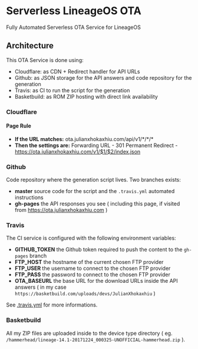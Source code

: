 # Serverless LineageOS OTA
Fully Automated Serverless OTA Service for LineageOS

## Architecture

This OTA Service is done using:

- Cloudflare: as CDN + Redirect handler for API URLs
- Github: as JSON storage for the API answers and code repository for the generation
- Travis: as CI to run the script for the generation
- Basketbuild: as ROM ZIP hosting with direct link availability

### Cloudflare

#### Page Rule

- **If the URL matches:** ota.julianxhokaxhiu.com/api/v1/\*/\*/\*
- **Then the settings are:** Forwarding URL - 301 Permanent Redirect - https://ota.julianxhokaxhiu.com/v1/$1/$2/index.json

### Github

Code repository where the generation script lives. Two branches exists:

- **master** source code for the script and the `.travis.yml` automated instructions
- **gh-pages** the API responses you see ( including this page, if visited from https://ota.julianxhokaxhiu.com )

### Travis

The CI service is configured with the following environment variables:

- **GITHUB_TOKEN** the Github token required to push the content to the `gh-pages` branch
- **FTP_HOST** the hostname of the current chosen FTP provider
- **FTP_USER** the username to connect to the chosen FTP provider
- **FTP_PASS** the password to connect to the chosen FTP provider
- **OTA_BASEURL** the base URL for the download URLs inside the API answers ( in my case `https://basketbuild.com/uploads/devs/JulianXhokaxhiu` )

See [.travis.yml](.travis.yml) for more informations.

### Basketbuild

All my ZIP files are uploaded inside to the device type directory ( eg. `/hammerhead/lineage-14.1-20171224_000325-UNOFFICIAL-hammerhead.zip` ).
